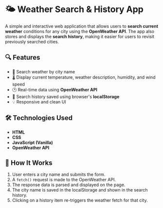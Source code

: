 # 🌤️ Weather Search & History App

A simple and interactive web application that allows users to **search current weather** conditions for any city using the **OpenWeather API**. The app also stores and displays the **search history**, making it easier for users to revisit previously searched cities.



## 🔍 Features

- 🔎 Search weather by city name
- 🌡️ Display current temperature, weather description, humidity, and wind speed
- 🕑 Real-time data using **OpenWeather API**
- 📜 Search history saved using browser's **localStorage**
- 💡 Responsive and clean UI



## 🛠️ Technologies Used

- **HTML**
- **CSS**
- **JavaScript (Vanilla)**
- **OpenWeather API**



## 🧪 How It Works

1. User enters a city name and submits the form.
2. A `fetch()` request is made to the OpenWeather API.
3. The response data is parsed and displayed on the page.
4. The city name is saved in the localStorage and shown in the search history.
5. Clicking on a history item re-triggers the weather fetch for that city.


